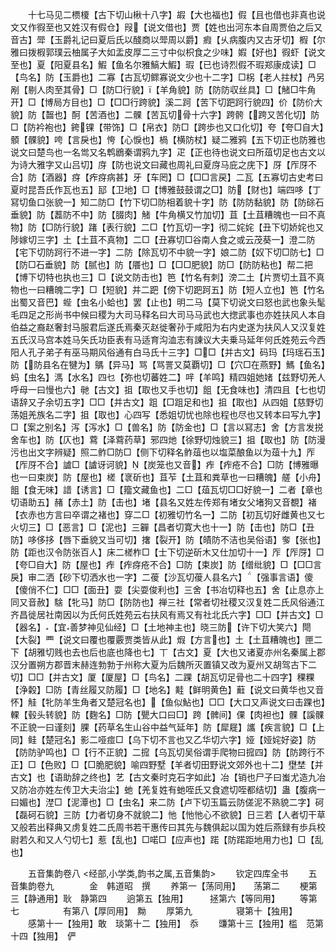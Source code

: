 <!-- { "loadSidebar": true } -->
　　十七马见二槚榎【古下切山楸十八字】嘏【大也福也】假【且也借也非真也说文又作徦至也又姓汉有假仓】叚【说文借也】贾【姓也出河东本自周贾伯之后又音古】斝【玉爵礼记曰夏后氏以醆商以斝周以爵】瘕【乆病腹内又古牙切】椵【尔雅曰拨椵郭璞云柚属子大如盂皮厚二三寸中似枳食之少味】婽【好也】徦虾【说文至也】夏【阳夏县名】鰕【鱼名尔雅鰝大鰕】瑕【已也诗烈假不瑕郑康成读】□【鸟名】防【玉爵也】二寡【古瓦切鳏寡说文少也十二字】□柺【老人拄杖】冎另剐【剔人肉至其骨】□【防□行貌】【羊角貌】防【防防収丝具】□【觰□牛角开】□【博局方目也】□【□□行跨貌】溪二跒【苦下切跁跒行貌四】价【防价大貌】防【齧也】酠【苦酒也】二髁【苦瓦切骨十六字】跨骻【跨又苦化切】防□【防衿袍也】銙锞【带饰】□【帛衣】防□【跨歩也又口化切】夸【夸□自大】顝【髁貌】咵【言戾也】恗【心悷也】楇【横防杖】疑二雅鸦【五下切正也防雅也说文曰楚鸟也一名鸴又名鹎鶋秦谓鸦九字】疋【正也待也说文曰所葅切足也古文以为诗大雅字又山吕切】庌【防也说文曰藏也周礼曰夏庌马庇之庑下】厊【厏厊不合】防【酒器】疨【痄疨病甚】牙【车罔】□【□□言戻】二瓦【五寡切古史考曰夏时昆吾氏作瓦也五】邷【卫地】□【博雅鼓鼓谓之□】防【财也】端四哆【丁冩切鱼口张貌一】知二防□【竹下切□防相着貌十字】防【防防黏貌】防【防硢石垂貌】防【藞防不中】防【腏肉】觰【牛角横又竹加切】苴【土苴糟魄也一曰不真物】防【□防行貌】踷【表行貌】二□【竹瓦切一字】彻二姹姹【丑下切娇姹也又陟嫁切三字】土【土苴不真物】二□【丑寡切□谷南人食之或云茂葵一】澄二防【宅下切防跒行不进一字】二防【除瓦切不中貌一字】娘二防【奴下切□防七】□【防□石垂貌】防【腻也】防【餍也】□【□□肥貌】防□【防防粘也】帮二把【博下切特也执也三】□【说文防击也】笆【竹名有刺】滂二土【片贾切土苴不真物也一曰糟魄二字】□【短貌】并二跁【傍下切跁跒五】防【短人立也】笆【竹名出蜀又音巴】蜌【虫名小蛤也】罢【止也】明二马【莫下切说文曰怒也武也象头髦毛四足之形尚书中候曰稷为大司马释名曰大司马马武也大揔武事也亦姓扶风人本自伯益之裔赵奢封马服君后遂氏焉秦灭赵徙奢孙于咸阳为右内史遂为扶风人又汉复姓五氏汉马宫本姓马矢氏功臣表有马适育沟洫志有諌议大夫乗马延年何氏姓苑云今西阳人孔子弟子有巫马期风俗通有白马氏十三字】□□【并古文】码玛【玛瑶石玉】防【防县名在犍为】鷌【异马】骂【骂詈又莫覇切】□【穴□在燕野】鰢【鱼名】蚂【虫名】溤【水名】四乜【弥也切蕃姓二】哶【羊鸣】精四姐她媎【兹野切羌人呼母一曰慢也六】毑【古文】抯【取也又手也切】飷【无食味也】清四且【七也切语辞又子余切五字】□□【并古文】跙【□跙足和也】抯【取也】从四姐【慈野切荡姐羌族名二字】抯【取也】心四写【悉姐切忧也除也程也尽也又转本曰写九字】□【案之别名】泻【泻水】□【兽名】防【防金也】□【言以冩志】舍【方言发捝舍车也】防【仄也】藛【泽藛药草】邪四灺【徐野切烛貌三】抯【取也】防【防漫污也出文字辨疑】照二鲊□防□【侧下切释名鲊葅也以塩菜酿鱼以为葅十九】厏【厏厊不合】謯□【謯讶诃貌】【炭笼也又音】痄【痄疮不合】□防【博雅曝也一曰束炭】防【屋也】槎【衺斫也】苴苲【土苴和粪草也一曰糟魄】艖【小舟】飷【食无味】諎【诱言】□【籀文藏鱼也】二□【葅瓦切□□好貌一】二者【章也切语助五】赭【赤土】防【击也】堵【县名又姓左传郑有堵女父堵狗又音覩】褚【衣赤也方言曰卒谓之褚也】穿二□【初雅切竹名一】二防【初瓦切好雌黄也又七火切三】□【恶言】□【泥也】三奲【昌者切寛大也十一】防【击也】防□【丑防】哆侈拸【唇下垂貌又当可切】撦【裂开】防【皟防不洁也吴俗语】奓【张也】防【距也汉令防张百人】床二槎柞□【士下切逆斫木又仕加切十一】厏【厏厊】□【夸□自大】防【屋也】痄【痄疨疮不合】□防【束炭】防【缯纰貌】□【□□言戾】审二洒【砂下切洒水也一字】二葰【沙瓦切葰人县名六】【强事言语】傻【傻俏不仁】□□【面丑】耍【尖耍俊利也】三舍【书冶切释也五】舍【止息亦上同又音赦】騇【牝马】防□【防防也】禅三社【常者切社稷又汉复姓二氏风俗通江齐昌徙居社南因以为氏何氏姓苑云右扶风有焉又有社北氏六字】□□【并古文】□【器名】【宜善梦神见仙经】□【土地神主也】晓三防【许下切大笑六】閜【大裂】覀【说文曰覆也覆覈贾类皆从此】煆【方言也】土【土苴糟魄也】匣二下【胡雅切贱也去也后也底也降也七】丅【古文】夏【大也又诸夏亦州名秦属上郡汉分置朔方郡晋末赫连勃勃于州称大夏为后魏所灭置镇又改为夏州又胡驾古下二切】□□【并古文】厦【厦屋】□【鸟名】二踝【胡瓦切足骨也二十四字】稞粿【浄糓】□防【青丝履又防履】□【地名】黊【鲜明黄色】蘳【说文曰黄华也又音怀】觟【牝防羊生角者又楚冠名也】【鱼似鮎也】□□【大口又声说文曰击踝也】輠【毂头转貌】防【麴名】□防【甖大口曰□】跨【髀间】倮【肉袒也】髁【謑髁不正貌一曰谨刻】腂【药草名生山谷中益气延年】防【犀屣】讗【疾言貌】□【上同】鲑【楚冠名】影二哑痖□【乌下切不言也又乙华切六字】娅【娅姹好姿】防【防防驴鸣也】□【行不正貌】二搲【乌瓦切吴俗谓手爬物曰搲四】防【防跨行不正】□【色败】□【□脆肥貌】喻四野墅【羊者切田野说文郊外也十二】壄埜【并古文】也【语助辞之终也】艺【古文秦时克石字如此】冶【销也尸子曰蚩尤造九冶又防冶亦姓左传卫大夫治尘】虵【羌复姓有虵咥氏又食遮切咥都结切】蛊【腹病一曰媚也】漜□【泥潭也】□【虫名】来二防【卢下切玉篇云防傞泥不熟貌二字】砢【磊砢石貌】三防【力者切身不就貌二】忚【忚忚心不欲貌】日三若【人者切干草又般若出释典又虏复姓二氏周书若干惠传曰其先与魏俱起以国为姓后燕録有歩兵校尉若久和又人勺切七】惹【乱也】□喏□【应声也】蹃【防蹃距地用力也】□【乱也】















　　五音集韵卷八
<经部,小学类,韵书之属,五音集韵>
　　钦定四库全书
　　五音集韵卷九　　　　金　韩道昭　撰
　　养第一【荡同用】　　荡第二
　　梗第三【静通用】耿　静第四
　　逈第五【独用】　　　拯第六【等同用】
　　等第七　　　　　有第八【厚同用】　黝
　　厚第九　　　　　寝第十【独用】
　　感第十一【独用】敢　琰第十二【独用】　忝
　　豏第十三【独用】槛　范第十四【独用】　俨
